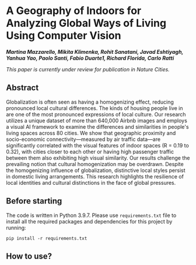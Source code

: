 # A Geography of Indoors for Analyzing Global Ways of Living Using Computer Vision
***Martina Mazzarello, Mikita Klimenka, Rohit Sanatani, Javad Eshtiyagh, Yanhua Yao, Paolo Santi, Fabio Duarte1, Richard Florida, Carlo Ratti***

_This paper is currently under review for publication in Nature Cities._

## Abstract
Globalization is often seen as having a homogenizing effect, reducing pronounced local cultural differences. The kinds of housing people live in are one of the most pronounced expressions of local culture. Our research utilizes a unique dataset of more than 640,000 Airbnb images and employs a visual AI framework to examine the differences and similarities in people's living spaces across 80 cities. We show that geographic proximity and socio-economic connectivity—measured by air traffic data—are significantly correlated with the visual features of indoor spaces (R = 0.19 to 0.32), with cities closer to each other or having high passenger traffic between them also exhibiting high visual similarity. Our results challenge the prevailing notion that cultural homogenization may be overdrawn. Despite the homogenizing influence of globalization, distinctive local styles persist in domestic living arrangements. This research highlights the resilience of local identities and cultural distinctions in the face of global pressures.


## Before starting
The code is written in Python 3.9.7. Please use `requirements.txt` file to install all the required packages and dependencies for this project by running:
```
pip install -r requirements.txt
```

## How to use?

